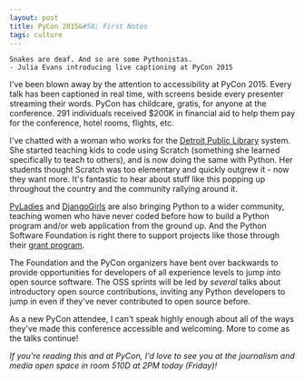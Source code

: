 ```yaml
---
layout: post
title: PyCon 2015&#58; First Notes 
tags: culture
---
```


	Snakes are deaf. And so are some Pythonistas.
	- Julia Evans introducing live captioning at PyCon 2015

I've been blown away by the attention to accessibility at PyCon 2015. Every talk has been captioned in real time, with screens beside every presenter streaming their words. PyCon has childcare, gratis, for anyone at the conference. 291 individuals received $200K in financial aid to help them pay for the conference, hotel rooms, flights, etc. 

I've chatted with a woman who works for the [Detroit Public Library](http://www.detroit.lib.mi.us/specialservice/computer-skills-instruction-classes-0) system. She started teaching kids to code using Scratch (something she learned specifically to teach to others), and is now doing the same with Python. Her students thought Scratch was too elementary and quickly outgrew it - now they want more. It's fantastic to hear about stuff like this popping up throughout the country and the community rallying around it.

[PyLadies](http://www.pyladies.com) and [DjangoGirls](http://djangogirls.org) are also bringing Python to a wider community, teaching women who have never coded before how to build a Python program and/or web application from the ground up. And the Python Software Foundation is right there to support projects like those through their [grant program](https://www.python.org/psf/grants/).

The Foundation and the PyCon organizers have bent over backwards to provide opportunities for developers of all experience levels to jump into open source software. The OSS sprints will be led by _several_ talks about introductory open source contributions, inviting any Python developers to jump in even if they've never contributed to open source before. 

As a new PyCon attendee, I can't speak highly enough about all of the ways they've made this conference accessible and welcoming. More to come as the talks continue!

_If you're reading this and at PyCon, I'd love to see you at the journalism and media open space in room 510D at 2PM today (Friday)!_